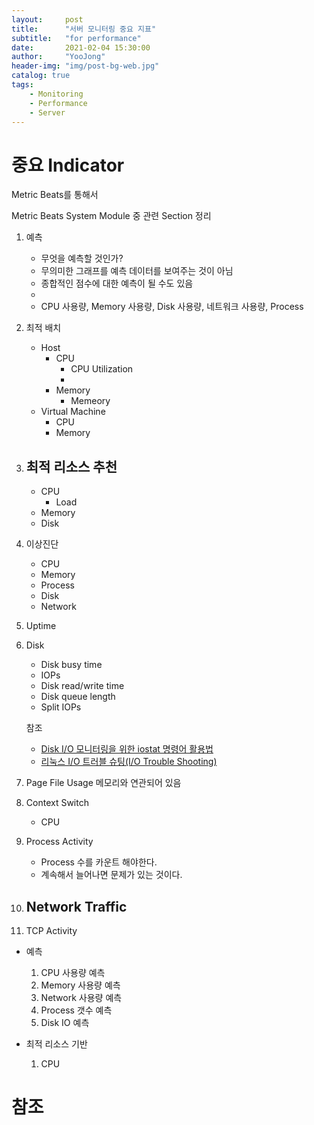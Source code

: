 ```yaml
---
layout:     post
title:      "서버 모니터링 중요 지표"
subtitle:   "for performance"
date:       2021-02-04 15:30:00
author:     "YooJong"
header-img: "img/post-bg-web.jpg"
catalog: true
tags:
    - Monitoring 
    - Performance
    - Server
---
```


# 중요 Indicator


Metric Beats를 통해서




Metric Beats System Module 중 관련 Section 정리

1. 예측
    - 무엇을 예측할 것인가?
    - 무의미한 그래프를 예측 데이터를 보여주는 것이 아님
    - 종합적인 점수에 대한 예측이 될 수도 있음
    - 
    - CPU 사용량, Memory 사용량, Disk 사용량, 네트워크 사용량, Process


2. 최적 배치
    - Host
        - CPU
            - CPU Utilization
            -
        - Memory 
            - Memeory 
    - Virtual Machine
        - CPU
        - Memory 


3. 최적 리소스 추천
    - 
    - CPU
        - Load
    - Memory
    - Disk


4. 이상진단
    - CPU
    - Memory
    - Process
    - Disk
    - Network




1. Uptime
2. Disk
    - Disk busy time
    - IOPs
    - Disk read/write time
    - Disk queue length
    - Split IOPs

    참조
    - [Disk I/O 모니터링을 위한 iostat 명령어 활용법](https://m.blog.naver.com/bumsukoh/221022044759)
    - [리눅스 I/O 트러블 슈팅(I/O Trouble Shooting)](https://m.blog.naver.com/skddms/221606572303)

3. Page File Usage
    메모리와 연관되어 있음 

4. Context Switch
    - CPU

5. Process Activity
    - Process 수를 카운트 해야한다.
    - 계속해서 늘어나면 문제가 있는 것이다.

6. Network Traffic
    - 


7. TCP Activity


- 예측
    1. CPU 사용량 예측
    2. Memory 사용량 예측
    3. Network 사용량 예측
    4. Process 갯수 예측
    5. Disk IO 예측

- 최적 리소스 기반
    1. CPU 




# 참조
